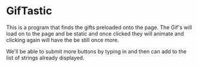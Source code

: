 # GifTastic

This is a program that finds the gifts preloaded onto the page. The Gif's will load on to the page and be static and once clicked they will animate and clicking again will have the be still once more. 

We'll be able to submit more buttons by typing in and then can add to the list of strings already displayed. 
